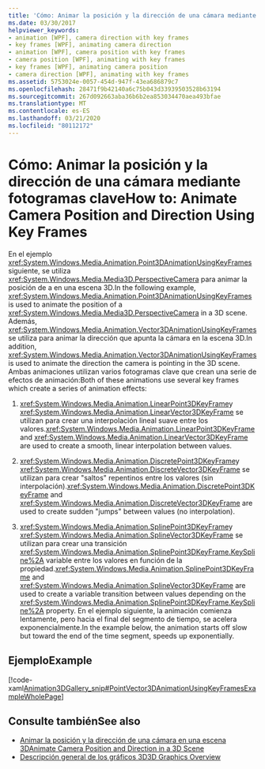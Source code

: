 ```yaml
---
title: 'Cómo: Animar la posición y la dirección de una cámara mediante fotogramas clave'
ms.date: 03/30/2017
helpviewer_keywords:
- animation [WPF], camera direction with key frames
- key frames [WPF], animating camera direction
- animation [WPF], camera position with key frames
- camera position [WPF], animating with key frames
- key frames [WPF], animating camera position
- camera direction [WPF], animating with key frames
ms.assetid: 5753024e-0057-454d-947f-43ea686879c7
ms.openlocfilehash: 28471f9b42140a6c75b043d33939503528b63194
ms.sourcegitcommit: 267d092663aba36b6b2ea853034470aea493bfae
ms.translationtype: MT
ms.contentlocale: es-ES
ms.lasthandoff: 03/21/2020
ms.locfileid: "80112172"
---
```

# <a name="how-to-animate-camera-position-and-direction-using-key-frames"></a><span data-ttu-id="71cdc-102">Cómo: Animar la posición y la dirección de una cámara mediante fotogramas clave</span><span class="sxs-lookup"><span data-stu-id="71cdc-102">How to: Animate Camera Position and Direction Using Key Frames</span></span>
<span data-ttu-id="71cdc-103">En el ejemplo <xref:System.Windows.Media.Animation.Point3DAnimationUsingKeyFrames> siguiente, se utiliza <xref:System.Windows.Media.Media3D.PerspectiveCamera> para animar la posición de a en una escena 3D.</span><span class="sxs-lookup"><span data-stu-id="71cdc-103">In the following example, <xref:System.Windows.Media.Animation.Point3DAnimationUsingKeyFrames> is used to animate the position of a <xref:System.Windows.Media.Media3D.PerspectiveCamera> in a 3D scene.</span></span> <span data-ttu-id="71cdc-104">Además, <xref:System.Windows.Media.Animation.Vector3DAnimationUsingKeyFrames> se utiliza para animar la dirección que apunta la cámara en la escena 3D.</span><span class="sxs-lookup"><span data-stu-id="71cdc-104">In addition, <xref:System.Windows.Media.Animation.Vector3DAnimationUsingKeyFrames> is used to animate the direction the camera is pointing in the 3D scene.</span></span> <span data-ttu-id="71cdc-105">Ambas animaciones utilizan varios fotogramas clave que crean una serie de efectos de animación:</span><span class="sxs-lookup"><span data-stu-id="71cdc-105">Both of these animations use several key frames which create a series of animation effects:</span></span>  
  
1. <span data-ttu-id="71cdc-106"><xref:System.Windows.Media.Animation.LinearPoint3DKeyFrame>y <xref:System.Windows.Media.Animation.LinearVector3DKeyFrame> se utilizan para crear una interpolación lineal suave entre los valores.</span><span class="sxs-lookup"><span data-stu-id="71cdc-106"><xref:System.Windows.Media.Animation.LinearPoint3DKeyFrame> and <xref:System.Windows.Media.Animation.LinearVector3DKeyFrame> are used to create a smooth, linear interpolation between values.</span></span>  
  
2. <span data-ttu-id="71cdc-107"><xref:System.Windows.Media.Animation.DiscretePoint3DKeyFrame>y <xref:System.Windows.Media.Animation.DiscreteVector3DKeyFrame> se utilizan para crear "saltos" repentinos entre los valores (sin interpolación).</span><span class="sxs-lookup"><span data-stu-id="71cdc-107"><xref:System.Windows.Media.Animation.DiscretePoint3DKeyFrame> and <xref:System.Windows.Media.Animation.DiscreteVector3DKeyFrame> are used to create sudden "jumps" between values (no interpolation).</span></span>  
  
3. <span data-ttu-id="71cdc-108"><xref:System.Windows.Media.Animation.SplinePoint3DKeyFrame>y <xref:System.Windows.Media.Animation.SplineVector3DKeyFrame> se utilizan para crear una transición <xref:System.Windows.Media.Animation.SplinePoint3DKeyFrame.KeySpline%2A> variable entre los valores en función de la propiedad.</span><span class="sxs-lookup"><span data-stu-id="71cdc-108"><xref:System.Windows.Media.Animation.SplinePoint3DKeyFrame> and <xref:System.Windows.Media.Animation.SplineVector3DKeyFrame> are used to create a variable transition between values depending on the <xref:System.Windows.Media.Animation.SplinePoint3DKeyFrame.KeySpline%2A> property.</span></span> <span data-ttu-id="71cdc-109">En el ejemplo siguiente, la animación comienza lentamente, pero hacia el final del segmento de tiempo, se acelera exponencialmente.</span><span class="sxs-lookup"><span data-stu-id="71cdc-109">In the example below, the animation starts off slow but toward the end of the time segment, speeds up exponentially.</span></span>  
  
## <a name="example"></a><span data-ttu-id="71cdc-110">Ejemplo</span><span class="sxs-lookup"><span data-stu-id="71cdc-110">Example</span></span>  
 [!code-xaml[Animation3DGallery_snip#PointVector3DAnimationUsingKeyFramesExampleWholePage](~/samples/snippets/csharp/VS_Snippets_Wpf/Animation3DGallery_snip/CS/PointVector3DAnimationUsingKeyFramesExample.xaml#pointvector3danimationusingkeyframesexamplewholepage)]  
  
## <a name="see-also"></a><span data-ttu-id="71cdc-111">Consulte también</span><span class="sxs-lookup"><span data-stu-id="71cdc-111">See also</span></span>

- [<span data-ttu-id="71cdc-112">Animar la posición y la dirección de una cámara en una escena 3D</span><span class="sxs-lookup"><span data-stu-id="71cdc-112">Animate Camera Position and Direction in a 3D Scene</span></span>](how-to-animate-camera-position-and-direction-in-a-3d-scene.md)
- [<span data-ttu-id="71cdc-113">Descripción general de los gráficos 3D</span><span class="sxs-lookup"><span data-stu-id="71cdc-113">3D Graphics Overview</span></span>](3-d-graphics-overview.md)
